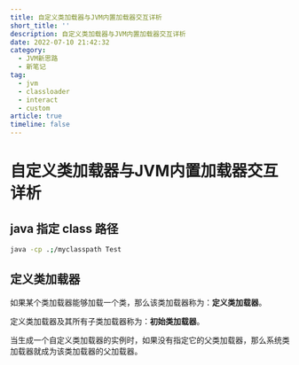 ```yaml
---
title: 自定义类加载器与JVM内置加载器交互详析
short_title: ''
description: 自定义类加载器与JVM内置加载器交互详析
date: 2022-07-10 21:42:32
category:
  - JVM新思路
  - 新笔记
tag:
  - jvm
  - classloader
  - interact
  - custom
article: true
timeline: false
---
```

# 自定义类加载器与JVM内置加载器交互详析

## java 指定 class 路径

```bash
java -cp .;/myclasspath Test
```

## 定义类加载器

如果某个类加载器能够加载一个类，那么该类加载器称为：**定义类加载器**。

定义类加载器及其所有子类加载器称为：**初始类加载器**。

当生成一个自定义类加载器的实例时，如果没有指定它的父类加载器，那么系统类加载器就成为该类加载器的父加载器。